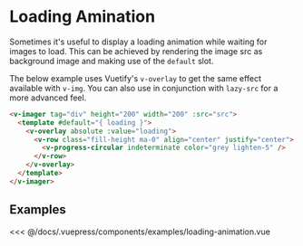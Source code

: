 # Loading Amination

Sometimes it's useful to display a loading animation while waiting for images to load. This can be achieved by rendering the image src as background image and making use of the `default` slot.

The below example uses Vuetify's `v-overlay` to get the same effect available with `v-img`. You can also use in conjunction with `lazy-src` for a more advanced feel.

```html
<v-imager tag="div" height="200" width="200" :src="src">
  <template #default="{ loading }">
    <v-overlay absolute :value="loading">
      <v-row class="fill-height ma-0" align="center" justify="center">
        <v-progress-circular indeterminate color="grey lighten-5" />
      </v-row>
    </v-overlay>
  </template>
</v-imager>
```

## Examples

<demo-code class="mt-4" name="examples-loading-animation">
<<< @/docs/.vuepress/components/examples/loading-animation.vue
</demo-code>
